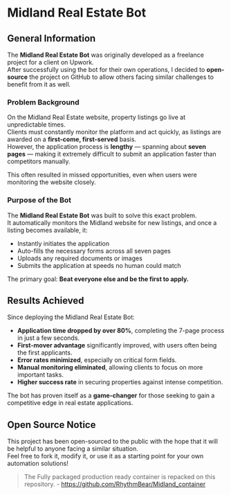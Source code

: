 # Midland Real Estate Bot

## General Information

The **Midland Real Estate Bot** was originally developed as a freelance project for a client on Upwork.  
After successfully using the bot for their own operations, I decided to **open-source** the project on GitHub to allow others facing similar challenges to benefit from it as well.

### Problem Background

On the Midland Real Estate website, property listings go live at unpredictable times.  
Clients must constantly monitor the platform and act quickly, as listings are awarded on a **first-come, first-served** basis.  
However, the application process is **lengthy** — spanning about **seven pages** — making it extremely difficult to submit an application faster than competitors manually.

This often resulted in missed opportunities, even when users were monitoring the website closely.

### Purpose of the Bot

The **Midland Real Estate Bot** was built to solve this exact problem.  
It automatically monitors the Midland website for new listings, and once a listing becomes available, it:

- Instantly initiates the application
- Auto-fills the necessary forms across all seven pages
- Uploads any required documents or images
- Submits the application at speeds no human could match

The primary goal: **Beat everyone else and be the first to apply.**

## Results Achieved

Since deploying the Midland Real Estate Bot:

- **Application time dropped by over 80%**, completing the 7-page process in just a few seconds.
- **First-mover advantage** significantly improved, with users often being the first applicants.
- **Error rates minimized**, especially on critical form fields.
- **Manual monitoring eliminated**, allowing clients to focus on more important tasks.
- **Higher success rate** in securing properties against intense competition.

The bot has proven itself as a **game-changer** for those seeking to gain a competitive edge in real estate applications.

## Open Source Notice

This project has been open-sourced to the public with the hope that it will be helpful to anyone facing a similar situation.  
Feel free to fork it, modify it, or use it as a starting point for your own automation solutions!

> The Fully packaged production ready container is repacked on this repository. - https://github.com/RhythmBear/Midland_container

